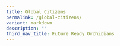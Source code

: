 ```yaml
---
title: Global Citizens
permalink: /global-citizens/
variant: markdown
description: ""
third_nav_title: Future Ready Orchidians
---
```

